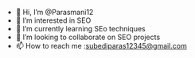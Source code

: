 - 👋 Hi, I’m @Parasmani12
- 👀 I’m interested in SEO
- 🌱 I’m currently learning SEo techniques
- 💞️ I’m looking to collaborate on SEO projects
- 📫 How to reach me :subediparas12345@gmail.com

<!---
Parasmani12 If your are looking for a Seo Specialist to promote your business and to rank top on google, I can be a better solution for you and your projects. In my 2 year of experience i have been enrolled in promoting differrent business brands using distant SEO techniques.

--->
